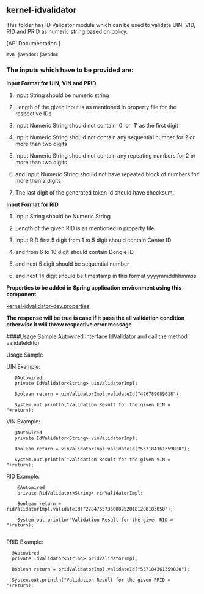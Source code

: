 ## kernel-idvalidator

 
 This folder has ID Validator module which can be used to validate UIN, VID, RID and PRID as numeric string based on policy.

 [API Documentation ]
 
 ```
 mvn javadoc:javadoc

 ```
### The inputs which have to be provided are:

**Input Format for UIN, VIN and PRID**

1. Input String should be numeric string

2. Length of the given Input is as mentioned in property file for the respective IDs

3. Input Numeric String should not contain '0' or '1' as the first digit

4. Input Numeric String should not contain any sequential number for 2 or more than two digits

5. Input Numeric String should not contain any repeating numbers for 2 or more than two digits

6. and Input Numeric String should not have repeated block of numbers for more than 2 digits

7. The last digit of the generated token id should have checksum.


**Input Format for RID**

1. Input String should be Numeric String

2. Length of the given RID is as mentioned in property file

3. Input RID first 5 digit from 1 to 5 digit should contain Center ID

4. and from 6 to 10 digit should contain Dongle ID

5. and next 5 digit should be sequential number

6. and next 14 digit should be timestamp in this format yyyymmddhhmmss



**Properties to be added in Spring application environment using this component**

[kernel-idvalidator-dev.properties](../../config/kernel-idvalidator-dev.properties)

**The response will be true is case if it pass the all validation condition otherwise it will throw respective error message**

 

####Usage Sample
Autowired interface IdValidator and call the method validateId(Id)

Usage Sample
 
UIN Example:
 
 ```
	@Autowired
	private IdValidator<String> uinValidatorImpl;
	
	Boolean return = uinValidatorImpl.validateId("426789089018");

	System.out.println("Validation Result for the given UIN = "+return);
 
 ```

VIN Example:
 
 ```
	@Autowired
	private IdValidator<String> vinValidatorImpl;
	
	Boolean return = vinValidatorImpl.validateId("537184361359820");

	System.out.println("Validation Result for the given VIN = "+return);
 
 ```
RID Example:

```
	@Autowired
	private RidValidator<String> rinValidatorImpl;
	
	Boolean return = ridValidatorImpl.validateId("27847657360002520181208183050");

	System.out.println("Validation Result for the given RID = "+return);
 
 ```
 PRID Example:
 
  ```
	@Autowired
	private IdValidator<String> pridValidatorImpl;
	
	Boolean return = pridValidatorImpl.validateId("537184361359820");

	System.out.println("Validation Result for the given PRID = "+return);
 
 ```
 










